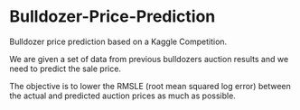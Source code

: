 # Bulldozer-Price-Prediction

Bulldozer price prediction based on a Kaggle Competition.

We are given a set of data from previous bulldozers auction results and we need to predict the sale price.

The objective is to lower the RMSLE (root mean squared log error) between the actual and predicted auction prices as much as possible.
